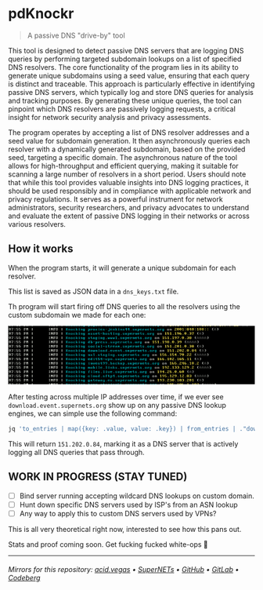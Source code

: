 # pdKnockr
> A passive DNS "drive-by" tool

This tool is designed to detect passive DNS servers that are logging DNS queries by performing targeted subdomain lookups on a list of specified DNS resolvers. The core functionality of the program lies in its ability to generate unique subdomains using a seed value, ensuring that each query is distinct and traceable. This approach is particularly effective in identifying passive DNS servers, which typically log and store DNS queries for analysis and tracking purposes. By generating these unique queries, the tool can pinpoint which DNS resolvers are passively logging requests, a critical insight for network security analysis and privacy assessments.

The program operates by accepting a list of DNS resolver addresses and a seed value for subdomain generation. It then asynchronously queries each resolver with a dynamically generated subdomain, based on the provided seed, targeting a specific domain. The asynchronous nature of the tool allows for high-throughput and efficient querying, making it suitable for scanning a large number of resolvers in a short period. Users should note that while this tool provides valuable insights into DNS logging practices, it should be used responsibly and in compliance with applicable network and privacy regulations. It serves as a powerful instrument for network administrators, security researchers, and privacy advocates to understand and evaluate the extent of passive DNS logging in their networks or across various resolvers.

## How it works
When the program starts, it will generate a unique subdomain for each resolver.

This list is saved as JSON data in a `dns_keys.txt` file.

Th program will start firing off DNS queries to all the resolvers using the custom subdomain we made for each one:

![](.screens/preview.png)

After testing across multiple IP addresses over time, if we ever see `download.event.supernets.org` show up on any passive DNS lookup engines, we can simple use the following command:

```bash
jq 'to_entries | map({key: .value, value: .key}) | from_entries | ."download.event"' dns_keys.txt
```

This will return `151.202.0.84`, marking it as a DNS server that is actively logging all DNS queries that pass through.


## WORK IN PROGRESS (STAY TUNED)

- [ ] Bind server running accepting wildcard DNS lookups on custom domain.
- [ ] Hunt down specific DNS servers used by ISP's from an ASN lookup
- [ ] Any way to apply this to custom DNS servers used by VPNs?

This is all very theoretical right now, interested to see how this pans out.

Stats and proof coming soon. Get fucking fucked white-ops 💯

___

###### Mirrors for this repository: [acid.vegas](https://git.acid.vegas/pdknockr) • [SuperNETs](https://git.supernets.org/acidvegas/pdknockr) • [GitHub](https://github.com/acidvegas/pdknockr) • [GitLab](https://gitlab.com/acidvegas/pdknockr) • [Codeberg](https://codeberg.org/acidvegas/pdknockr)